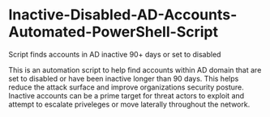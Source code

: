 # Inactive-Disabled-AD-Accounts-Automated-PowerShell-Script
Script finds accounts in AD inactive 90+ days or set to disabled

This is an automation script to help find accounts within AD domain that are set to disabled or have been inactive longer than 90 days. This helps reduce the attack surface and improve organizations security posture. Inactive accounts can be a prime target for threat actors to exploit and attempt to escalate priveleges or move laterally throughout the network. 
